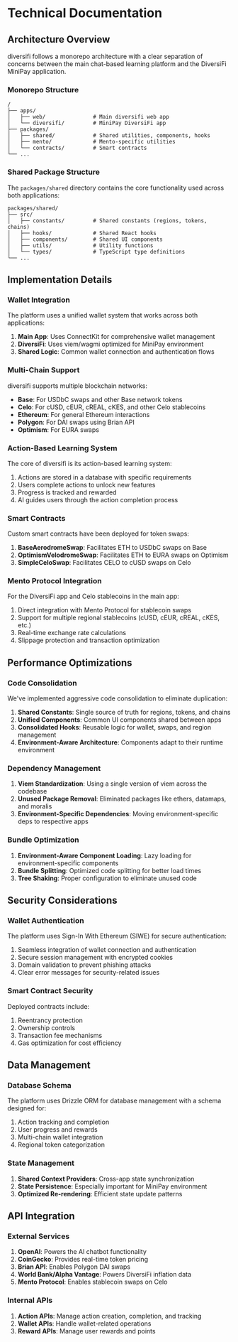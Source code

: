 # Technical Documentation

## Architecture Overview

diversifi follows a monorepo architecture with a clear separation of concerns between the main chat-based learning platform and the DiversiFi MiniPay application.

### Monorepo Structure

```
/
├── apps/
│   ├── web/               # Main diversifi web app
│   └── diversifi/         # MiniPay DiversiFi app
├── packages/
│   ├── shared/            # Shared utilities, components, hooks
│   ├── mento/             # Mento-specific utilities
│   └── contracts/         # Smart contracts
└── ...
```

### Shared Package Structure

The `packages/shared` directory contains the core functionality used across both applications:

```
packages/shared/
├── src/
│   ├── constants/         # Shared constants (regions, tokens, chains)
│   ├── hooks/             # Shared React hooks
│   ├── components/        # Shared UI components
│   ├── utils/             # Utility functions
│   └── types/             # TypeScript type definitions
└── ...
```

## Implementation Details

### Wallet Integration

The platform uses a unified wallet system that works across both applications:

1. **Main App**: Uses ConnectKit for comprehensive wallet management
2. **DiversiFi**: Uses viem/wagmi optimized for MiniPay environment
3. **Shared Logic**: Common wallet connection and authentication flows

### Multi-Chain Support

diversifi supports multiple blockchain networks:

- **Base**: For USDbC swaps and other Base network tokens
- **Celo**: For cUSD, cEUR, cREAL, cKES, and other Celo stablecoins
- **Ethereum**: For general Ethereum interactions
- **Polygon**: For DAI swaps using Brian API
- **Optimism**: For EURA swaps

### Action-Based Learning System

The core of diversifi is its action-based learning system:

1. Actions are stored in a database with specific requirements
2. Users complete actions to unlock new features
3. Progress is tracked and rewarded
4. AI guides users through the action completion process

### Smart Contracts

Custom smart contracts have been deployed for token swaps:

1. **BaseAerodromeSwap**: Facilitates ETH to USDbC swaps on Base
2. **OptimismVelodromeSwap**: Facilitates ETH to EURA swaps on Optimism
3. **SimpleCeloSwap**: Facilitates CELO to cUSD swaps on Celo

### Mento Protocol Integration

For the DiversiFi app and Celo stablecoins in the main app:

1. Direct integration with Mento Protocol for stablecoin swaps
2. Support for multiple regional stablecoins (cUSD, cEUR, cREAL, cKES, etc.)
3. Real-time exchange rate calculations
4. Slippage protection and transaction optimization

## Performance Optimizations

### Code Consolidation

We've implemented aggressive code consolidation to eliminate duplication:

1. **Shared Constants**: Single source of truth for regions, tokens, and chains
2. **Unified Components**: Common UI components shared between apps
3. **Consolidated Hooks**: Reusable logic for wallet, swaps, and region management
4. **Environment-Aware Architecture**: Components adapt to their runtime environment

### Dependency Management

1. **Viem Standardization**: Using a single version of viem across the codebase
2. **Unused Package Removal**: Eliminated packages like ethers, datamaps, and moralis
3. **Environment-Specific Dependencies**: Moving environment-specific deps to respective apps

### Bundle Optimization

1. **Environment-Aware Component Loading**: Lazy loading for environment-specific components
2. **Bundle Splitting**: Optimized code splitting for better load times
3. **Tree Shaking**: Proper configuration to eliminate unused code

## Security Considerations

### Wallet Authentication

The platform uses Sign-In With Ethereum (SIWE) for secure authentication:

1. Seamless integration of wallet connection and authentication
2. Secure session management with encrypted cookies
3. Domain validation to prevent phishing attacks
4. Clear error messages for security-related issues

### Smart Contract Security

Deployed contracts include:

1. Reentrancy protection
2. Ownership controls
3. Transaction fee mechanisms
4. Gas optimization for cost efficiency

## Data Management

### Database Schema

The platform uses Drizzle ORM for database management with a schema designed for:

1. Action tracking and completion
2. User progress and rewards
3. Multi-chain wallet integration
4. Regional token categorization

### State Management

1. **Shared Context Providers**: Cross-app state synchronization
2. **State Persistence**: Especially important for MiniPay environment
3. **Optimized Re-rendering**: Efficient state update patterns

## API Integration

### External Services

1. **OpenAI**: Powers the AI chatbot functionality
2. **CoinGecko**: Provides real-time token pricing
3. **Brian API**: Enables Polygon DAI swaps
4. **World Bank/Alpha Vantage**: Powers DiversiFi inflation data
5. **Mento Protocol**: Enables stablecoin swaps on Celo

### Internal APIs

1. **Action APIs**: Manage action creation, completion, and tracking
2. **Wallet APIs**: Handle wallet-related operations
3. **Reward APIs**: Manage user rewards and points
